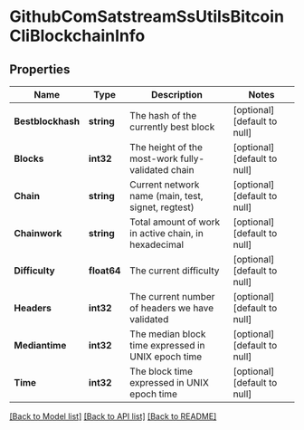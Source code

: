 # GithubComSatstreamSsUtilsBitcoinCliBlockchainInfo

## Properties
Name | Type | Description | Notes
------------ | ------------- | ------------- | -------------
**Bestblockhash** | **string** | The hash of the currently best block | [optional] [default to null]
**Blocks** | **int32** | The height of the most-work fully-validated chain | [optional] [default to null]
**Chain** | **string** | Current network name (main, test, signet, regtest) | [optional] [default to null]
**Chainwork** | **string** | Total amount of work in active chain, in hexadecimal | [optional] [default to null]
**Difficulty** | **float64** | The current difficulty | [optional] [default to null]
**Headers** | **int32** | The current number of headers we have validated | [optional] [default to null]
**Mediantime** | **int32** | The median block time expressed in UNIX epoch time | [optional] [default to null]
**Time** | **int32** | The block time expressed in UNIX epoch time | [optional] [default to null]

[[Back to Model list]](../README.md#documentation-for-models) [[Back to API list]](../README.md#documentation-for-api-endpoints) [[Back to README]](../README.md)

